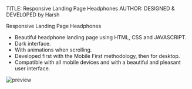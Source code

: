 TITLE: 
Responsive Landing Page Headphones 
AUTHOR:
DESIGNED & DEVELOPED by Harsh

Responsive Landing Page Headphones 
- Beautiful headphone landing page using HTML, CSS and JAVASCRIPT.
- Dark interface.
- With animations when scrolling.
- Developed first with the Mobile First methodology, then for desktop.
- Compatible with all mobile devices and with a beautiful and pleasant user interface.

![preview](https://github.com/harsh160311/Codsoft/assets/82533066/04adfbd8-23db-4b36-b58d-c5e17e8507d1)

